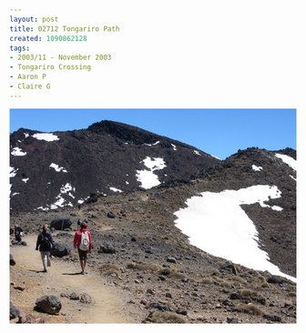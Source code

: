 ```yaml
---
layout: post
title: 02712 Tongariro Path
created: 1090862128
tags:
- 2003/11 - November 2003
- Tongariro Crossing
- Aaron P
- Claire G
---
```


<img src="/image/images/127_2712-922.jpg"/>


